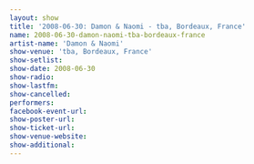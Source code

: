 ```yaml
---
layout: show
title: '2008-06-30: Damon & Naomi - tba, Bordeaux, France'
name: 2008-06-30-damon-naomi-tba-bordeaux-france
artist-name: 'Damon & Naomi'
show-venue: 'tba, Bordeaux, France'
show-setlist: 
show-date: 2008-06-30
show-radio: 
show-lastfm: 
show-cancelled: 
performers: 
facebook-event-url: 
show-poster-url: 
show-ticket-url: 
show-venue-website: 
show-additional: 
---
```


